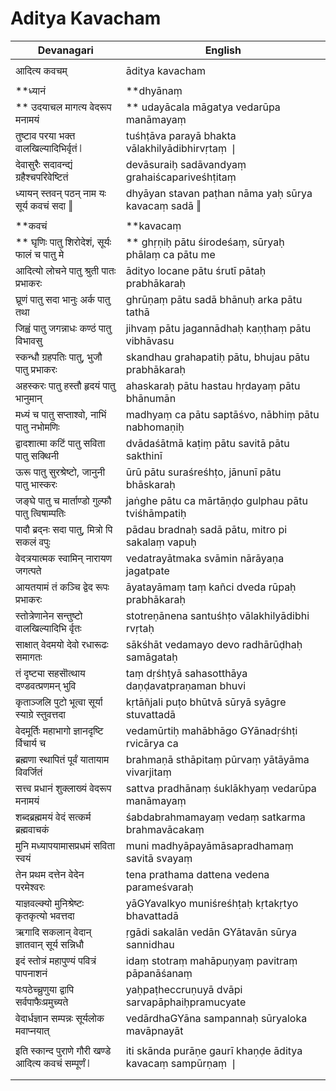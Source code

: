 # Aditya Kavacham

| Devanagari | English |
| ------ | ------ |
|  |  |
| आदित्य कवचम्   | āditya kavacham   |
|  |  |
| **ध्यानं   | **dhyānaṃ   |
| ** उदयाचल मागत्य वेदरूप मनामयं   | ** udayācala māgatya vedarūpa manāmayaṃ   |
| तुष्टाव परया भक्त वालखिल्यादिभिर्वृतं ❘   | tuśhṭāva parayā bhakta vālakhilyādibhirvṛtaṃ ❘   |
| देवासुरैः सदावन्द्यं ग्रहैश्चपरिवेष्टितं   | devāsuraiḥ sadāvandyaṃ grahaiścapariveśhṭitaṃ   |
| ध्यायन् स्तवन् पठन् नाम यः सूर्य कवचं सदा ‖   | dhyāyan stavan paṭhan nāma yaḥ sūrya kavacaṃ sadā ‖   |
|  |  |
|  **कवचं   |  **kavacaṃ   |
| ** घृणिः पातु शिरोदेशं, सूर्यः फालं च पातु मे   | ** ghṛṇiḥ pātu śirodeśaṃ, sūryaḥ phālaṃ ca pātu me   |
| आदित्यो लोचने पातु श्रुती पातः प्रभाकरः   | ādityo locane pātu śrutī pātaḥ prabhākaraḥ   |
| घ्रूणं पातु सदा भानुः अर्क पातु तथा   | ghrūṇaṃ pātu sadā bhānuḥ arka pātu tathā   |
| जिह्वं पातु जगन्नाधः कण्ठं पातु विभावसु   | jihvaṃ pātu jagannādhaḥ kaṇṭhaṃ pātu vibhāvasu   |
| स्कन्धौ ग्रहपतिः पातु, भुजौ पातु प्रभाकरः   | skandhau grahapatiḥ pātu, bhujau pātu prabhākaraḥ   |
| अहस्करः पातु हस्तौ हृदयं पातु भानुमान्   | ahaskaraḥ pātu hastau hṛdayaṃ pātu bhānumān   |
| मध्यं च पातु सप्ताश्वो, नाभिं पातु नभोमणिः   | madhyaṃ ca pātu saptāśvo, nābhiṃ pātu nabhomaṇiḥ   |
| द्वादशात्मा कटिं पातु सविता पातु सक्थिनी   | dvādaśātmā kaṭiṃ pātu savitā pātu sakthinī   |
| ऊरू पातु सुरश्रेष्टो, जानुनी पातु भास्करः   | ūrū pātu suraśreśhṭo, jānunī pātu bhāskaraḥ   |
| जङ्घे पातु च मार्ताण्डो गुल्फौ पातु त्विषाम्पतिः   | jaṅghe pātu ca mārtāṇḍo gulphau pātu tviśhāmpatiḥ   |
| पादौ ब्रद्नः सदा पातु, मित्रो पि सकलं वपुः   | pādau bradnaḥ sadā pātu, mitro pi sakalaṃ vapuḥ   |
| वेदत्रयात्मक स्वामिन् नारायण जगत्पते   | vedatrayātmaka svāmin nārāyaṇa jagatpate   |
| आयतयामं तं कञ्चि द्वेद रूपः प्रभाकरः   | āyatayāmaṃ taṃ kañci dveda rūpaḥ prabhākaraḥ   |
| स्तोत्रेणानेन सन्तुष्टो वालखिल्यादिभि र्वृतः   | stotreṇānena santuśhṭo vālakhilyādibhi rvṛtaḥ   |
| साक्षात् वेदमयो देवो रधारूढः समागतः   | sākśhāt vedamayo devo radhārūḍhaḥ samāgataḥ   |
| तं दृष्ट्या सहसॊत्थाय दण्डवत्प्रणमन् भुवि   | taṃ dṛśhṭyā sahasotthāya daṇḍavatpraṇaman bhuvi   |
| कृताञ्जलि पुटो भूत्वा सूर्या स्याग्रे स्तुवत्तदा   | kṛtāñjali puṭo bhūtvā sūryā syāgre stuvattadā   |
| वेदमूर्तिः महाभागो ज्ञानदृष्टि र्विचार्य च   | vedamūrtiḥ mahābhāgo GYānadṛśhṭi rvicārya ca   |
| ब्रह्मणा स्थापितं पूर्वं यातायाम विवर्जितं   | brahmaṇā sthāpitaṃ pūrvaṃ yātāyāma vivarjitaṃ   |
| सत्त्व प्रधानं शुक्लाख्यं वेदरूप मनामयं   | sattva pradhānaṃ śuklākhyaṃ vedarūpa manāmayaṃ   |
| शब्दब्रह्ममयं वेदं सत्कर्म ब्रह्मवाचकं   | śabdabrahmamayaṃ vedaṃ satkarma brahmavācakaṃ   |
| मुनि मध्यापयामासप्रधमं सविता स्वयं   | muni madhyāpayāmāsapradhamaṃ savitā svayaṃ   |
| तेन प्रथम दत्तेन वेदेन परमेश्वरः   | tena prathama dattena vedena parameśvaraḥ   |
| याज्ञवल्क्यो मुनिश्रेष्टः कृतकृत्यो भवत्तदा   | yāGYavalkyo muniśreśhṭaḥ kṛtakṛtyo bhavattadā   |
| ऋगादि सकलान् वेदान् ज्ञातवान् सूर्य सन्निधौ   | ṛgādi sakalān vedān GYātavān sūrya sannidhau   |
| इदं स्तोत्रं महापुण्यं पवित्रं पापनाशनं   | idaṃ stotraṃ mahāpuṇyaṃ pavitraṃ pāpanāśanaṃ   |
| यःपठेच्च्रुणुया द्वापि सर्वपाफैःप्रमुच्यते   | yaḥpaṭheccruṇuyā dvāpi sarvapāphaiḥpramucyate   |
| वेदार्धज्ञान सम्पन्नः सूर्यलोक मवाप्नयात्   | vedārdhaGYāna sampannaḥ sūryaloka mavāpnayāt   |
|  |  |
| इति स्कान्द पुराणे गौरी खण्डे आदित्य कवचं सम्पूर्णं ❘   | iti skānda purāṇe gaurī khaṇḍe āditya kavacaṃ sampūrṇaṃ ❘   |
|  |  |
|  |  |
